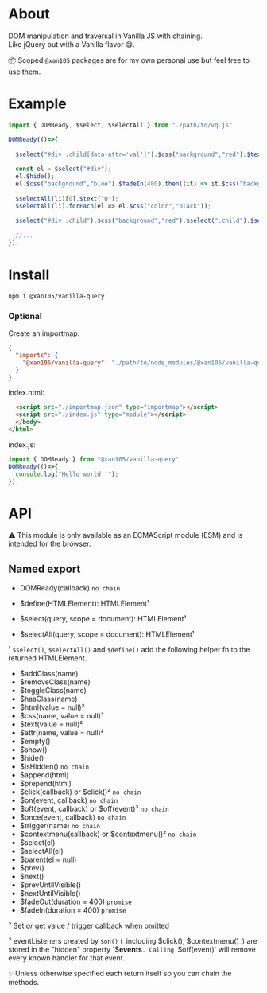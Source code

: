 About
=====

DOM manipulation and traversal in Vanilla JS with chaining.<br/>
Like jQuery but with a Vanilla flavor 😋.

📦 Scoped `@xan105` packages are for my own personal use but feel free to use them.

Example
=======

```js
import { DOMReady, $select, $selectAll } from "./path/to/vq.js"

DOMReady(()=>{
  
  $select("#div .child[data-attr='val']").$css("background","red").$text("Hello World");
  
  const el = $select("#div");
  el.$hide();
  el.$css("background","blue").$fadeIn(400).then((it) => it.$css("background","green"));
 
  $selectAll(li)[0].$text("0");
  $selectAll(li).forEach(el => el.$css("color","black"));
  
  $select("#div .child").$css("background","red").$select(".child").$selectAll("p");
  
  //...
});
```

Install
=======

```
npm i @xan105/vanilla-query
```

### Optional 

Create an importmap:

```json
{
  "imports": {
    "@xan105/vanilla-query": "./path/to/node_modules/@xan105/vanilla-query/dist/vq.min.js"
  }
}
```

index.html:

```html
  <script src="./importmap.json" type="importmap"></script>
  <script src="./index.js" type="module"></script>
  </body>
</html>
```

index.js:

```js
import { DOMReady } from "@xan105/vanilla-query"
DOMReady(()=>{ 
  console.log("Hello world !");
});
```

API
===

⚠️ This module is only available as an ECMAScript module (ESM) and is intended for the browser.

## Named export

- DOMReady(callback) `no chain`

- $define(HTMLElement): HTMLElement¹
- $select(query, scope = document): HTMLElement¹
- $selectAll(query, scope = document): HTMLElement¹

¹ `$select()`, `$selectAll()` and `$define()` add the following helper fn to the returned HTMLElement.

- $addClass(name)
- $removeClass(name)
- $toggleClass(name)
- $hasClass(name)
- $html(value = null)² 
- $css(name, value = null)²
- $text(value = null)²
- $attr(name, value = null)²
- $empty()
- $show()
- $hide()
- $isHidden() `no chain`
- $append(html)
- $prepend(html)
- $click(callback) or $click()² `no chain`
- $on(event, callback) `no chain`
- $off(event, callback) or $off(event)³ `no chain`
- $once(event, callback) `no chain`
- $trigger(name) `no chain`
- $contextmenu(callback) or $contextmenu()² `no chain`
- $select(el)
- $selectAll(el)
- $parent(el = null)
- $prev()
- $next()
- $prevUntilVisible()
- $nextUntilVisible()
- $fadeOut(duration = 400) `promise`
- $fadeIn(duration = 400) `promise`

² Set _or_ get value / trigger callback when omitted

³ eventListeners created by `$on()` (_including $click(), $contextmenu()_) are stored in the "hidden" property `$__events__`. Calling `$off(event)` will remove every known handler for that event.

💡 Unless otherwise specified each return itself so you can chain the methods.